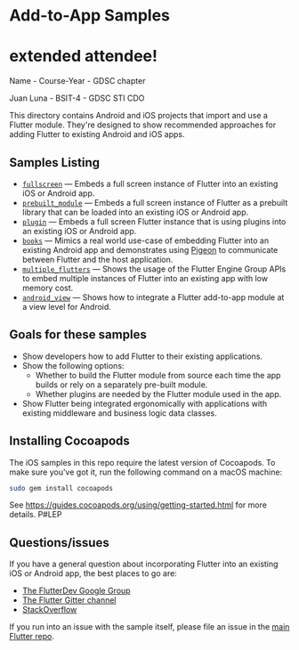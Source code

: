 # Add-to-App Samples

# extended attendee! 

Name - Course-Year - GDSC chapter

Juan Luna - BSIT-4 - GDSC STI CDO

This directory contains Android and iOS projects that import and use a Flutter
module. They're designed to show recommended approaches for adding Flutter to
existing Android and iOS apps.

## Samples Listing

* [`fullscreen`](./fullscreen) — Embeds a full screen instance of
  Flutter into an existing iOS or Android app.
* [`prebuilt_module`](./prebuilt_module) — Embeds a full screen
  instance of Flutter as a prebuilt library that can be loaded into an existing
  iOS or Android app.
* [`plugin`](./plugin) — Embeds a full screen Flutter instance that
  is using plugins into an existing iOS or Android app.
* [`books`](./books) — Mimics a real world use-case of embedding Flutter into an
  existing Android app and demonstrates using
  [Pigeon](https://pub.dev/packages/pigeon) to communicate between Flutter and
  the host application.
* [`multiple_flutters`](./multiple_flutters) — Shows the usage of the Flutter
  Engine Group APIs to embed multiple instances of Flutter into an existing app
  with low memory cost.
* [`android_view`](./android_view) — Shows how to integrate a Flutter
  add-to-app module at a view level for Android.

## Goals for these samples

* Show developers how to add Flutter to their existing applications.
* Show the following options:
  * Whether to build the Flutter module from source each time the app builds or
    rely on a separately pre-built module.
  * Whether plugins are needed by the Flutter module used in the app.
* Show Flutter being integrated ergonomically with applications with existing
  middleware and business logic data classes.

## Installing Cocoapods

The iOS samples in this repo require the latest version of Cocoapods. To make
sure you've got it, run the following command on a macOS machine:

```bash
sudo gem install cocoapods
```

See https://guides.cocoapods.org/using/getting-started.html for more details.
P#LEP
## Questions/issues

If you have a general question about incorporating Flutter into an existing
iOS or Android app, the best places to go are:

* [The FlutterDev Google Group](https://groups.google.com/forum/#!forum/flutter-dev)
* [The Flutter Gitter channel](https://gitter.im/flutter/flutter)
* [StackOverflow](https://stackoverflow.com/questions/tagged/flutter)

If you run into an issue with the sample itself, please file an issue
in the [main Flutter repo](https://github.com/flutter/flutter/issues).
